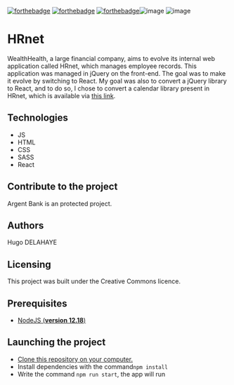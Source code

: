 [![forthebadge](https://forthebadge.com/images/badges/cc-0.svg)](https://forthebadge.com) [![forthebadge](https://forthebadge.com/images/badges/made-with-javascript.svg)](https://forthebadge.com) [![forthebadge](https://forthebadge.com/images/badges/uses-css.svg)](https://forthebadge.com)![image](https://img.shields.io/badge/React-20232A?style=for-the-badge&logo=react&logoColor=61DAFB) ![image](https://img.shields.io/badge/Sass-CC6699?style=for-the-badge&logo=sass&logoColor=white)
# HRnet

WealthHealth, a large financial company, aims to evolve its internal web application called HRnet, which manages employee records. This application was managed in jQuery on the front-end. The goal was to make it evolve by switching to React. My goal was also to convert a jQuery library to React, and to do so, I chose to convert a calendar library present in HRnet, which is available via [this link](https://www.npmjs.com/package/@hugo.delahaye53/react-datepicker).

## Technologies
- JS
- HTML
- CSS
- SASS
- React

## Contribute to the project

Argent Bank is an protected project.

## Authors

Hugo DELAHAYE

## Licensing

This project was built under the Creative Commons licence.

## Prerequisites

- [NodeJS (**version 12.18**)](https://nodejs.org/en/)

## Launching the project

- [Clone this repository on your computer.](https://github.com/HugoDlhOC/HugoDelahaye_14_03102022)
- Install dependencies with the command`npm install`
- Write the command `npm run start`, the app will run
